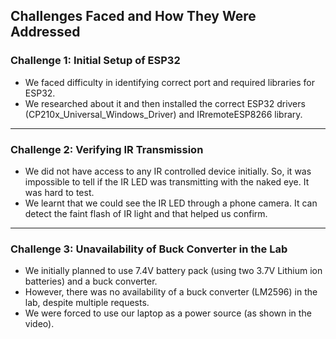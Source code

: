 ##  Challenges Faced and How They Were Addressed

###  Challenge 1: Initial Setup of ESP32
- We faced difficulty in identifying correct port and required libraries for ESP32.  
- We researched about it and then installed the correct ESP32 drivers (CP210x_Universal_Windows_Driver) and IRremoteESP8266 library.

---

###  Challenge 2: Verifying IR Transmission
- We did not have access to any IR controlled device initially. So, it was impossible to tell if the IR LED was transmitting with the naked eye. It was hard to test.  
- We learnt that we could see the IR LED through a phone camera. It can detect the faint flash of IR light and that helped us confirm.

---

###  Challenge 3: Unavailability of Buck Converter in the Lab
- We initially planned to use 7.4V battery pack (using two 3.7V Lithium ion batteries) and a buck converter.  
- However, there was no availability of a buck converter (LM2596) in the lab, despite multiple requests.  
- We were forced to use our laptop as a power source (as shown in the video).
